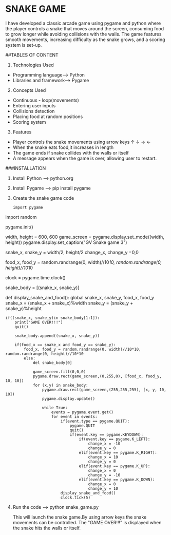 # SNAKE GAME
I have developed a classic arcade game using pygame and python where the player controls a snake that moves around the screen, consuming food to grow longer while avoiding collisions with the walls. The game features smooth movements, increasing difficulty as the snake grows, and a scoring system is set-up. 

##TABLES OF CONTENT
1. Technologies Used
  - Programming language--> Python
  - Libraries and framework--> Pygame
2. Concepts Used
  - Continuous - loop(movements)
  - Entering user inputs
  - Collisions detection
  - Placing food at random positions
  - Scoring system
3. Features
  - Player controls the snake movements using arrow keys  ↑ ↓ → ←
  - When the snake eats food,it increases in length
  - The game ends if snake collides with the walls or itself
  - A message appears when the game is over, allowing user to restart.



 ###INSTALLATION
 1. Install Python --> python.org
 2. Install Pygame --> pip install pygame
 3. Create the snake game code

  
        import pygame
import random

pygame.init()

width, height = 600, 600
game_screen = pygame.display.set_mode((width, height))
pygame.display.set_caption("GV Snake game 3")

snake_x, snake_y = width/2, height/2
change_x, change_y =0,0

food_x, food_y = random.randrange(0, width)//10*10, random.randrange(0, height)//10*10

clock = pygame.time.clock()

snake_body = [(snake_x, snake_y)]

def display_snake_and_food():
    global snake_x, snake_y, food_x, food_y
    snake_x = (snake_x + snake_x)%width
    snake_y = (snake_y + snake_y)%height

    if((snake_x, snake_y)in snake_body[1:1]):
        print("GAME OVER!!!")
        quit()

        snake_body.append((snake_x, snake_y))

        if(food_x == snake_x and food_y == snake_y):
            food_x, food_y = random.randrange(0, width)//10*10, random.randrange(0, height)//10*10
            else:
                del snake_body[0]

                game_screen.fill(0,0,0)
                pygame.draw.rect(game_screen,(0,255,0), [food_x, food_y, 10, 10])
                for (x,y) in snake_body:
                    pygame.draw.rect(game_screen,(255,255,255), [x, y, 10, 10])
                    pygame.display.update()

                    while True:
                        events = pygame.event.get()
                        for event in events:
                            if(event.type == pygame.QUIT):
                                pygame.QUIT
                                quit()
                                if(event.key == pygame.KEYDOWN):
                                    if(event.key == pygame.K_LEFT):
                                        change_x = -10
                                        change_y = 0
                                    elif(event.key == pygame.K_RIGHT):
                                        change_x = 10
                                        change_y = 0
                                    elif(event.key == pygame.K_UP):
                                        change_x = 0
                                        change_y = -10
                                    elif(event.key == pygame.K_DOWN):
                                        change_x = 0
                                        change_y = 10
                            display_snake_and_food()
                            clock.tick(5)



4. Run the code --> python snake_game.py

   This will launch the snake game.By using arrow keys the snake movements can be controlled.
   The "GAME OVER!!!" is displayed when the snake hits the walls or itself.  
 
